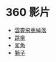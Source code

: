 # 360 影片
- [雲霄飛車掉落](https://youtu.be/-xNN-bJQ4vI)
- [跳傘](https://youtu.be/S5XXsRuMPIU)
- [鯊魚](https://youtu.be/rG4jSz_2HDY)
- [獅子](https://youtu.be/sPyAQQklc1s)
